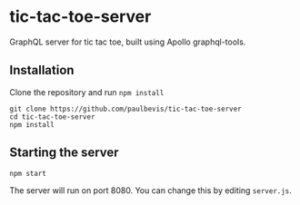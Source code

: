 # tic-tac-toe-server

GraphQL server for tic tac toe, built using Apollo graphql-tools.

## Installation

Clone the repository and run `npm install`

```
git clone https://github.com/paulbevis/tic-tac-toe-server
cd tic-tac-toe-server
npm install
```

## Starting the server

```
npm start
```

The server will run on port 8080. You can change this by editing `server.js`.
